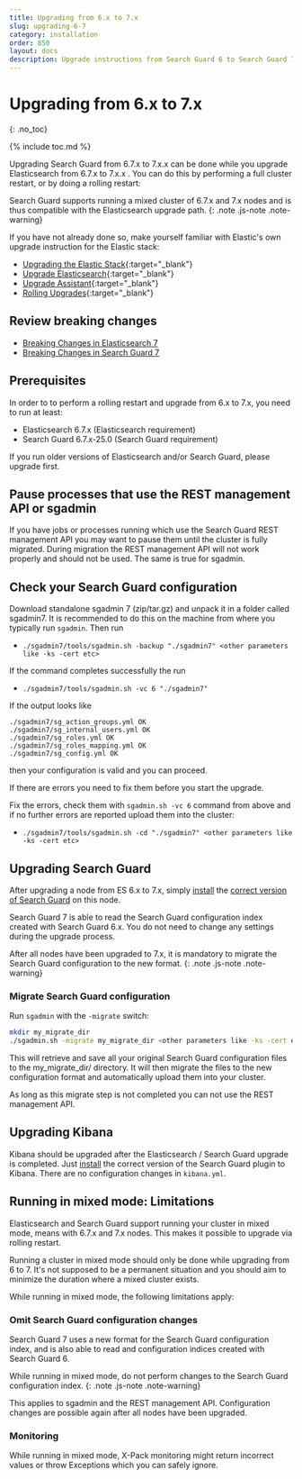 ```yaml
---
title: Upgrading from 6.x to 7.x
slug: upgrading-6-7
category: installation
order: 850
layout: docs
description: Upgrade instructions from Search Guard 6 to Search Guard 7. 
---
```

<!---
Copyright 2019 floragunn GmbH
-->

# Upgrading from 6.x to 7.x
{: .no_toc}

{% include toc.md %}

Upgrading Search Guard from 6.7.x to 7.x.x can be done while you upgrade Elasticsearch from 6.7.x to 7.x.x . You can do this by performing a full cluster restart, or by doing a rolling restart: 

Search Guard supports running a mixed cluster of 6.7.x and 7.x nodes and is thus compatible with the Elasticsearch upgrade path.
{: .note .js-note .note-warning}

If you have not already done so, make yourself familiar with Elastic's own upgrade instruction for the Elastic stack:

* [Upgrading the Elastic Stack](https://www.elastic.co/guide/en/elastic-stack/7.0/upgrading-elastic-stack.html){:target="_blank"}
* [Upgrade Elasticsearch](https://www.elastic.co/guide/en/elasticsearch/reference/7.0/setup-upgrade.html){:target="_blank"}
* [Upgrade Assistant](https://www.elastic.co/guide/en/kibana/6.7/upgrade-assistant.html){:target="_blank"}
* [Rolling Upgrades](https://www.elastic.co/guide/en/elasticsearch/reference/7.0/rolling-upgrades.html){:target="_blank"}

## Review breaking changes

* [Breaking Changes in Elasticsearch 7](https://www.elastic.co/guide/en/elasticsearch/reference/current/breaking-changes-7.0.html)
* [Breaking Changes in Search Guard 7](../_changelogs/changelog_searchguard_7_x_35_0_0_rc1.md)

## Prerequisites

In order to to perform a rolling restart and upgrade from 6.x to 7.x, you need to run at least:

* Elasticsearch 6.7.x (Elasticsearch requirement)
* Search Guard 6.7.x-25.0 (Search Guard requirement)

If you run older versions of Elasticsearch and/or Search Guard, please upgrade first.

## Pause processes that use the REST management API or sgadmin

If you have jobs or processes running which use the Search Guard REST management API you may want to pause them until the cluster is fully migrated.
During migration the REST management API will not work properly and should not be used. The same is true for sgadmin.

## Check your Search Guard configuration

Download standalone sgadmin 7 (zip/tar.gz) and unpack it in a folder called sgadmin7. It is recommended to do this on the machine from where you typically run `sgadmin`. Then run 

* `./sgadmin7/tools/sgadmin.sh -backup "./sgadmin7" <other parameters like -ks -cert etc>`

If the command completes successfully the run

* `./sgadmin7/tools/sgadmin.sh -vc 6 "./sgadmin7"`

If the output looks like

```
./sgadmin7/sg_action_groups.yml OK
./sgadmin7/sg_internal_users.yml OK
./sgadmin7/sg_roles.yml OK
./sgadmin7/sg_roles_mapping.yml OK
./sgadmin7/sg_config.yml OK
```

then your configuration is valid and you can proceed. 

If there are errors you need to fix them before you start the upgrade.

Fix the errors, check them with `sgadmin.sh -vc 6` command from above and if no further errors are reported upload them into the cluster:

* `./sgadmin7/tools/sgadmin.sh -cd "./sgadmin7" <other parameters like -ks -cert etc>`

## Upgrading Search Guard

After upgrading a node from ES 6.x to 7.x, simply [install](installation.md) the [correct version of Search Guard](../_docs_versions/versions_versionmatrix.md) on this node. 

Search Guard 7 is able to read the Search Guard configuration index created with Search Guard 6.x. You do not need to change any settings during the upgrade process. 

After all nodes have been upgraded to 7.x, it is mandatory to migrate the Search Guard configuration to the new format.
{: .note .js-note .note-warning}

### Migrate Search Guard configuration

Run `sgadmin` with the `-migrate` switch:

```bash
mkdir my_migrate_dir
./sgadmin.sh -migrate my_migrate_dir <other parameters like -ks -cert etc> 
``` 

This will retrieve and save all your original Search Guard configuration files to the my_migrate_dir/ directory. It will then migrate the files to the new configuration format and automatically upload them into your cluster.

As long as this migrate step is not completed you can not use the REST management API.

## Upgrading Kibana

Kibana should be upgraded after the Elasticsearch / Search Guard upgrade is completed. Just [install](../_docs_versions/versions_versionmatrix.md) the correct version of the Search Guard plugin to Kibana. There are no configuration changes in `kibana.yml`.

## Running in mixed mode: Limitations

Elasticsearch and Search Guard support running your cluster in mixed mode, means with 6.7.x and 7.x nodes. This makes it possible to upgrade via rolling restart.

Running a cluster in mixed mode should only be done while upgrading from 6 to 7. It's not supposed to be a permanent situation and you should aim to minimize the duration where a mixed cluster exists.

While running in mixed mode, the following limitations apply:

### Omit Search Guard configuration changes

Search Guard 7 uses a new format for the Search Guard configuration index, and is also able to read and configuration indices created with Search Guard 6. 

While running in mixed mode, do not perform changes to the Search Guard configuration index.
{: .note .js-note .note-warning}

This applies to sgadmin and the REST management API. Configuration changes are possible again after all nodes have been upgraded.

### Monitoring

While running in mixed mode, X-Pack monitoring might return incorrect values or throw Exceptions which you can safely ignore.


